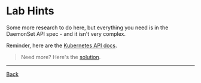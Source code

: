 # Lab Hints

Some more research to do here, but everything you need is in the DaemonSet API spec - and it isn't very complex.

Reminder, here are the [Kubernetes API docs](https://kubernetes.io/docs/reference/generated/kubernetes-api/v1.20).

> Need more? Here's the [solution](solution.md).

---

[Back](./)